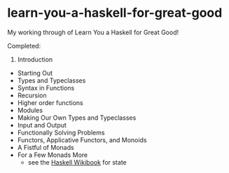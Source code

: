 learn-you-a-haskell-for-great-good
==================================

My working through of Learn You a Haskell for Great Good!

Completed:

1. Introduction
- Starting Out
- Types and Typeclasses
- Syntax in Functions
- Recursion
- Higher order functions
- Modules
- Making Our Own Types and Typeclasses
- Input and Output
- Functionally Solving Problems
- Functors, Applicative Functors, and Monoids
- A Fistful of Monads
- For a Few Monads More
    - see the [Haskell Wikibook](https://en.wikibooks.org/wiki/Haskell/Understanding_monads/State) for state
